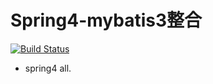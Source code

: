 # Spring4-mybatis3整合
[![Build Status](https://travis-ci.org/michalyao/spring-mybatis.svg?branch=master)](https://travis-ci.org/michalyao/spring-mybatis)

- spring4 all.
